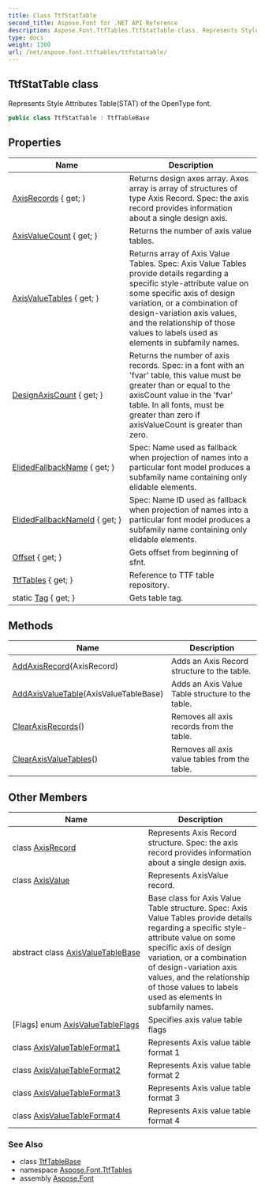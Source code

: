```yaml
---
title: Class TtfStatTable
second_title: Aspose.Font for .NET API Reference
description: Aspose.Font.TtfTables.TtfStatTable class. Represents Style Attributes TableSTAT of the OpenType font
type: docs
weight: 1300
url: /net/aspose.font.ttftables/ttfstattable/
---
```

## TtfStatTable class

Represents Style Attributes Table(STAT) of the OpenType font.

```csharp
public class TtfStatTable : TtfTableBase
```

## Properties

| Name | Description |
| --- | --- |
| [AxisRecords](../../aspose.font.ttftables/ttfstattable/axisrecords/) { get; } | Returns design axes array. Axes array is array of structures of type Axis Record. Spec: the axis record provides information about a single design axis. |
| [AxisValueCount](../../aspose.font.ttftables/ttfstattable/axisvaluecount/) { get; } | Returns the number of axis value tables. |
| [AxisValueTables](../../aspose.font.ttftables/ttfstattable/axisvaluetables/) { get; } | Returns array of Axis Value Tables. Spec: Axis Value Tables provide details regarding a specific style-attribute value on some specific axis of design variation, or a combination of design-variation axis values, and the relationship of those values to labels used as elements in subfamily names. |
| [DesignAxisCount](../../aspose.font.ttftables/ttfstattable/designaxiscount/) { get; } | Returns the number of axis records. Spec: in a font with an 'fvar' table, this value must be greater than or equal to the axisCount value in the 'fvar' table. In all fonts, must be greater than zero if axisValueCount is greater than zero. |
| [ElidedFallbackName](../../aspose.font.ttftables/ttfstattable/elidedfallbackname/) { get; } | Spec: Name used as fallback when projection of names into a particular font model produces a subfamily name containing only elidable elements. |
| [ElidedFallbackNameId](../../aspose.font.ttftables/ttfstattable/elidedfallbacknameid/) { get; } | Spec: Name ID used as fallback when projection of names into a particular font model produces a subfamily name containing only elidable elements. |
| [Offset](../../aspose.font.ttftables/ttftablebase/offset/) { get; } | Gets offset from beginning of sfnt. |
| [TtfTables](../../aspose.font.ttftables/ttftablebase/ttftables/) { get; } | Reference to TTF table repository. |
| static [Tag](../../aspose.font.ttftables/ttfstattable/tag/) { get; } | Gets table tag. |

## Methods

| Name | Description |
| --- | --- |
| [AddAxisRecord](../../aspose.font.ttftables/ttfstattable/addaxisrecord/)(AxisRecord) | Adds an Axis Record structure to the table. |
| [AddAxisValueTable](../../aspose.font.ttftables/ttfstattable/addaxisvaluetable/)(AxisValueTableBase) | Adds an Axis Value Table structure to the table. |
| [ClearAxisRecords](../../aspose.font.ttftables/ttfstattable/clearaxisrecords/)() | Removes all axis records from the table. |
| [ClearAxisValueTables](../../aspose.font.ttftables/ttfstattable/clearaxisvaluetables/)() | Removes all axis value tables from the table. |

## Other Members

| Name | Description |
| --- | --- |
| class [AxisRecord](../../aspose.font.ttftables/ttfstattable.axisrecord) | Represents Axis Record structure. Spec: the axis record provides information about a single design axis. |
| class [AxisValue](../../aspose.font.ttftables/ttfstattable.axisvalue) | Represents AxisValue record. |
| abstract class [AxisValueTableBase](../../aspose.font.ttftables/ttfstattable.axisvaluetablebase) | Base class for Axis Value Table structure. Spec: Axis Value Tables provide details regarding a specific style-attribute value on some specific axis of design variation, or a combination of design-variation axis values, and the relationship of those values to labels used as elements in subfamily names. |
| [Flags] enum [AxisValueTableFlags](../../aspose.font.ttftables/ttfstattable.axisvaluetableflags) | Specifies axis value table flags |
| class [AxisValueTableFormat1](../../aspose.font.ttftables/ttfstattable.axisvaluetableformat1) | Represents Axis value table format 1 |
| class [AxisValueTableFormat2](../../aspose.font.ttftables/ttfstattable.axisvaluetableformat2) | Represents Axis value table format 2 |
| class [AxisValueTableFormat3](../../aspose.font.ttftables/ttfstattable.axisvaluetableformat3) | Represents Axis value table format 3 |
| class [AxisValueTableFormat4](../../aspose.font.ttftables/ttfstattable.axisvaluetableformat4) | Represents Axis value table format 4 |

### See Also

* class [TtfTableBase](../ttftablebase/)
* namespace [Aspose.Font.TtfTables](../../aspose.font.ttftables/)
* assembly [Aspose.Font](../../)


